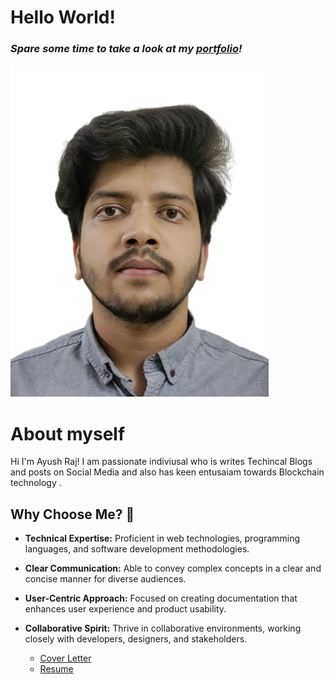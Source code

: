 # Hello World! 

<h3><i>Spare some time to take a look at my <a href="https://ayushjs.vercel.app/">portfolio</a>!</i></h3>

![Picture of me](./assets/profile-pic.jpeg)

# About myself

Hi I'm Ayush Raj! I am passionate indiviusal who is writes Techincal Blogs and posts on Social Media and also has keen entusaiam towards Blockchain technology .

## Why Choose Me? 💪

- **Technical Expertise:** Proficient in web technologies, programming languages, and software development methodologies.
- **Clear Communication:** Able to convey complex concepts in a clear and concise manner for diverse audiences.
- **User-Centric Approach:** Focused on creating documentation that enhances user experience and product usability.
- **Collaborative Spirit:** Thrive in collaborative environments, working closely with developers, designers, and stakeholders.

  - [Cover Letter](/about-me/cover-letter.md)
  - [Resume](/about-me/resume.md)

